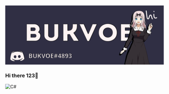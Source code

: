 ![Header](https://github.com/Bukvoe/Bukvoe/blob/main/assets/header.png)
### Hi there 123👋
![C#](https://img.shields.io/badge/-C%23-2d2b43?style=for-the-badge&logo=mysql&logoColor=2d2b43)
<!--
**Bukvoe/Bukvoe** is a ✨ _special_ ✨ repository because its `README.md` (this file) appears on your GitHub profile.

Here are some ideas to get you started:

- 🔭 I’m currently working on ...
- 🌱 I’m currently learning ...
- 👯 I’m looking to collaborate on ...
- 🤔 I’m looking for help with ...
- 💬 Ask me about ...
- 📫 How to reach me: ...
- 😄 Pronouns: ...
- ⚡ Fun fact: ...
-->

